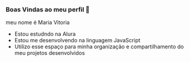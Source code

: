 ### Boas Vindas ao meu perfil 💙

 meu nome é Maria Vitoria

- Estou estudndo na Alura
- Estou me desenvolvendo na linguagem JavaScript
- Utilizo esse espaço para minha organização e compartilhamento do meu projetos desenvolvidos
